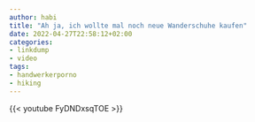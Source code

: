 ```yaml
---
author: habi
title: "Ah ja, ich wollte mal noch neue Wanderschuhe kaufen"
date: 2022-04-27T22:58:12+02:00
categories:
- linkdump
- video
tags:
- handwerkerporno
- hiking
---
```


{{< youtube FyDNDxsqTOE >}}
